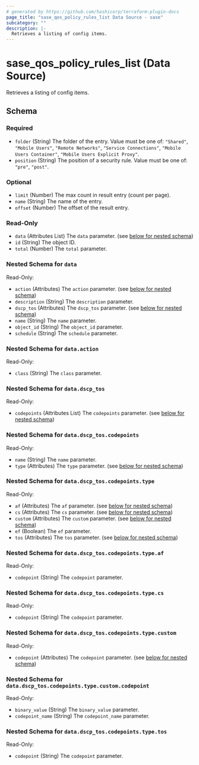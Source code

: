 ```yaml
---
# generated by https://github.com/hashicorp/terraform-plugin-docs
page_title: "sase_qos_policy_rules_list Data Source - sase"
subcategory: ""
description: |-
  Retrieves a listing of config items.
---
```


# sase_qos_policy_rules_list (Data Source)

Retrieves a listing of config items.



<!-- schema generated by tfplugindocs -->
## Schema

### Required

- `folder` (String) The folder of the entry. Value must be one of: `"Shared"`, `"Mobile Users"`, `"Remote Networks"`, `"Service Connections"`, `"Mobile Users Container"`, `"Mobile Users Explicit Proxy"`.
- `position` (String) The position of a security rule. Value must be one of: `"pre"`, `"post"`.

### Optional

- `limit` (Number) The max count in result entry (count per page).
- `name` (String) The name of the entry.
- `offset` (Number) The offset of the result entry.

### Read-Only

- `data` (Attributes List) The `data` parameter. (see [below for nested schema](#nestedatt--data))
- `id` (String) The object ID.
- `total` (Number) The `total` parameter.

<a id="nestedatt--data"></a>
### Nested Schema for `data`

Read-Only:

- `action` (Attributes) The `action` parameter. (see [below for nested schema](#nestedatt--data--action))
- `description` (String) The `description` parameter.
- `dscp_tos` (Attributes) The `dscp_tos` parameter. (see [below for nested schema](#nestedatt--data--dscp_tos))
- `name` (String) The `name` parameter.
- `object_id` (String) The `object_id` parameter.
- `schedule` (String) The `schedule` parameter.

<a id="nestedatt--data--action"></a>
### Nested Schema for `data.action`

Read-Only:

- `class` (String) The `class` parameter.


<a id="nestedatt--data--dscp_tos"></a>
### Nested Schema for `data.dscp_tos`

Read-Only:

- `codepoints` (Attributes List) The `codepoints` parameter. (see [below for nested schema](#nestedatt--data--dscp_tos--codepoints))

<a id="nestedatt--data--dscp_tos--codepoints"></a>
### Nested Schema for `data.dscp_tos.codepoints`

Read-Only:

- `name` (String) The `name` parameter.
- `type` (Attributes) The `type` parameter. (see [below for nested schema](#nestedatt--data--dscp_tos--codepoints--type))

<a id="nestedatt--data--dscp_tos--codepoints--type"></a>
### Nested Schema for `data.dscp_tos.codepoints.type`

Read-Only:

- `af` (Attributes) The `af` parameter. (see [below for nested schema](#nestedatt--data--dscp_tos--codepoints--type--af))
- `cs` (Attributes) The `cs` parameter. (see [below for nested schema](#nestedatt--data--dscp_tos--codepoints--type--cs))
- `custom` (Attributes) The `custom` parameter. (see [below for nested schema](#nestedatt--data--dscp_tos--codepoints--type--custom))
- `ef` (Boolean) The `ef` parameter.
- `tos` (Attributes) The `tos` parameter. (see [below for nested schema](#nestedatt--data--dscp_tos--codepoints--type--tos))

<a id="nestedatt--data--dscp_tos--codepoints--type--af"></a>
### Nested Schema for `data.dscp_tos.codepoints.type.af`

Read-Only:

- `codepoint` (String) The `codepoint` parameter.


<a id="nestedatt--data--dscp_tos--codepoints--type--cs"></a>
### Nested Schema for `data.dscp_tos.codepoints.type.cs`

Read-Only:

- `codepoint` (String) The `codepoint` parameter.


<a id="nestedatt--data--dscp_tos--codepoints--type--custom"></a>
### Nested Schema for `data.dscp_tos.codepoints.type.custom`

Read-Only:

- `codepoint` (Attributes) The `codepoint` parameter. (see [below for nested schema](#nestedatt--data--dscp_tos--codepoints--type--custom--codepoint))

<a id="nestedatt--data--dscp_tos--codepoints--type--custom--codepoint"></a>
### Nested Schema for `data.dscp_tos.codepoints.type.custom.codepoint`

Read-Only:

- `binary_value` (String) The `binary_value` parameter.
- `codepoint_name` (String) The `codepoint_name` parameter.



<a id="nestedatt--data--dscp_tos--codepoints--type--tos"></a>
### Nested Schema for `data.dscp_tos.codepoints.type.tos`

Read-Only:

- `codepoint` (String) The `codepoint` parameter.



